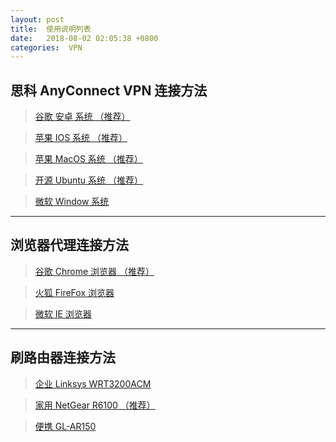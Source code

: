```yaml
---
layout: post
title:  使用说明列表
date:   2018-08-02 02:05:38 +0800
categories:  VPN
---
```



## 思科 AnyConnect VPN 连接方法

>[谷歌 安卓 系统 （推荐）](/2018/03/android/ "Android")

>[苹果 IOS 系统 （推荐）](/2018/03/android/ "IOS")

>[苹果 MacOS 系统 （推荐）](/2018/03/android/ "MacOS")

>[开源 Ubuntu 系统 （推荐）](/2018/03/android/ "Ubuntu")

>[微软 Window 系统](/2018/03/android/ "Windows")

****
## 浏览器代理连接方法

>[谷歌 Chrome 浏览器 （推荐）](/2018/03/android/ "Chrome")

>[火狐 FireFox 浏览器](/2018/03/android/ "FireFox")

>[微软 IE 浏览器](/2018/03/android/ "IE")

****
## 刷路由器连接方法

>[企业 Linksys WRT3200ACM](/2018/03/android/ "企业")

>[家用 NetGear R6100 （推荐）](/2018/03/android/ "家用")

>[便携 GL-AR150](/2018/03/android/ "车载")
